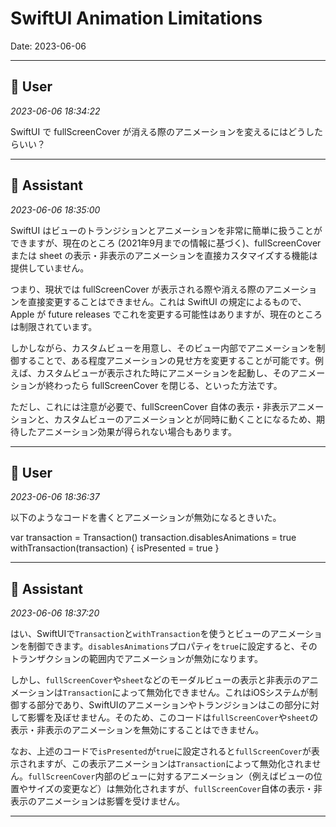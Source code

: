 # SwiftUI Animation Limitations

Date: 2023-06-06

---

## 👤 User
*2023-06-06 18:34:22*

SwiftUI で fullScreenCover が消える際のアニメーションを変えるにはどうしたらいい？

---

## 🤖 Assistant
*2023-06-06 18:35:00*

SwiftUI はビューのトランジションとアニメーションを非常に簡単に扱うことができますが、現在のところ (2021年9月までの情報に基づく)、fullScreenCover または sheet の表示・非表示のアニメーションを直接カスタマイズする機能は提供していません。

つまり、現状では fullScreenCover が表示される際や消える際のアニメーションを直接変更することはできません。これは SwiftUI の規定によるもので、Apple が future releases でこれを変更する可能性はありますが、現在のところは制限されています。

しかしながら、カスタムビューを用意し、そのビュー内部でアニメーションを制御することで、ある程度アニメーションの見せ方を変更することが可能です。例えば、カスタムビューが表示された時にアニメーションを起動し、そのアニメーションが終わったら fullScreenCover を閉じる、といった方法です。

ただし、これには注意が必要で、fullScreenCover 自体の表示・非表示アニメーションと、カスタムビューのアニメーションとが同時に動くことになるため、期待したアニメーション効果が得られない場合もあります。

---

## 👤 User
*2023-06-06 18:36:37*

以下のようなコードを書くとアニメーションが無効になるときいた。

var transaction = Transaction()
                transaction.disablesAnimations = true
                withTransaction(transaction) {
                    isPresented = true
                }

---

## 🤖 Assistant
*2023-06-06 18:37:20*

はい、SwiftUIで`Transaction`と`withTransaction`を使うとビューのアニメーションを制御できます。`disablesAnimations`プロパティを`true`に設定すると、そのトランザクションの範囲内でアニメーションが無効になります。

しかし、`fullScreenCover`や`sheet`などのモーダルビューの表示と非表示のアニメーションは`Transaction`によって無効化できません。これはiOSシステムが制御する部分であり、SwiftUIのアニメーションやトランジションはこの部分に対して影響を及ぼせません。そのため、このコードは`fullScreenCover`や`sheet`の表示・非表示のアニメーションを無効にすることはできません。

なお、上述のコードで`isPresented`が`true`に設定されると`fullScreenCover`が表示されますが、この表示アニメーションは`Transaction`によって無効化されません。`fullScreenCover`内部のビューに対するアニメーション（例えばビューの位置やサイズの変更など）は無効化されますが、`fullScreenCover`自体の表示・非表示のアニメーションは影響を受けません。

---
